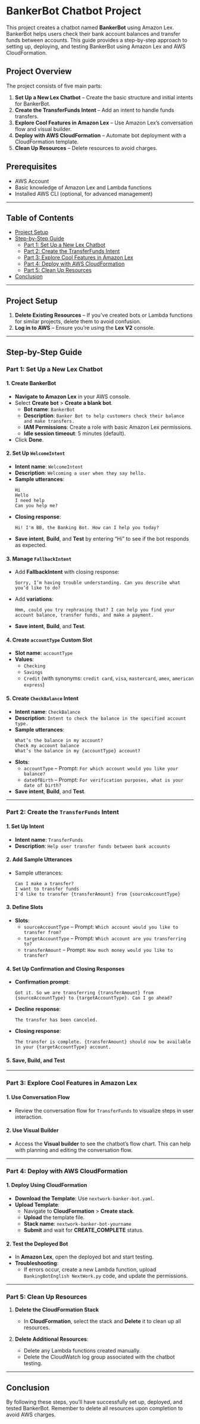 
# BankerBot Chatbot Project

This project creates a chatbot named **BankerBot** using Amazon Lex. BankerBot helps users check their bank account balances and transfer funds between accounts. This guide provides a step-by-step approach to setting up, deploying, and testing BankerBot using Amazon Lex and AWS CloudFormation.

## Project Overview

The project consists of five main parts:

1. **Set Up a New Lex Chatbot** – Create the basic structure and initial intents for BankerBot.
2. **Create the TransferFunds Intent** – Add an intent to handle funds transfers.
3. **Explore Cool Features in Amazon Lex** – Use Amazon Lex’s conversation flow and visual builder.
4. **Deploy with AWS CloudFormation** – Automate bot deployment with a CloudFormation template.
5. **Clean Up Resources** – Delete resources to avoid charges.

## Prerequisites

- AWS Account
- Basic knowledge of Amazon Lex and Lambda functions
- Installed AWS CLI (optional, for advanced management)

---

## Table of Contents

- [Project Setup](#project-setup)
- [Step-by-Step Guide](#step-by-step-guide)
  - [Part 1: Set Up a New Lex Chatbot](#part-1-set-up-a-new-lex-chatbot)
  - [Part 2: Create the TransferFunds Intent](#part-2-create-the-transferfunds-intent)
  - [Part 3: Explore Cool Features in Amazon Lex](#part-3-explore-cool-features-in-amazon-lex)
  - [Part 4: Deploy with AWS CloudFormation](#part-4-deploy-with-aws-cloudformation)
  - [Part 5: Clean Up Resources](#part-5-clean-up-resources)
- [Conclusion](#conclusion)

---

## Project Setup

1. **Delete Existing Resources** – If you've created bots or Lambda functions for similar projects, delete them to avoid confusion.
2. **Log in to AWS** – Ensure you’re using the **Lex V2** console.

---

## Step-by-Step Guide

### Part 1: Set Up a New Lex Chatbot

#### 1. Create BankerBot
- **Navigate to Amazon Lex** in your AWS console.
- Select **Create bot** > **Create a blank bot**.
  - **Bot name**: `BankerBot`
  - **Description**: `Banker Bot to help customers check their balance and make transfers.`
  - **IAM Permissions**: Create a role with basic Amazon Lex permissions.
  - **Idle session timeout**: 5 minutes (default).
- Click **Done**.

#### 2. Set Up `WelcomeIntent`
- **Intent name**: `WelcomeIntent`
- **Description**: `Welcoming a user when they say hello.`
- **Sample utterances**:
  ```plaintext
  Hi
  Hello
  I need help
  Can you help me?
  ```
- **Closing response**:
  ```plaintext
  Hi! I'm BB, the Banking Bot. How can I help you today?
  ```
- **Save intent**, **Build**, and **Test** by entering “Hi” to see if the bot responds as expected.

#### 3. Manage `FallbackIntent`
- Add **FallbackIntent** with closing response:
  ```plaintext
  Sorry, I’m having trouble understanding. Can you describe what you’d like to do?
  ```
- Add **variations**:
  ```plaintext
  Hmm, could you try rephrasing that? I can help you find your account balance, transfer funds, and make a payment.
  ```
- **Save intent**, **Build**, and **Test**.

#### 4. Create `accountType` Custom Slot
- **Slot name**: `accountType`
- **Values**:
  - `Checking`
  - `Savings`
  - `Credit` (with synonyms: `credit card`, `visa`, `mastercard`, `amex`, `american express`)

#### 5. Create `CheckBalance` Intent
- **Intent name**: `CheckBalance`
- **Description**: `Intent to check the balance in the specified account type.`
- **Sample utterances**:
  ```plaintext
  What’s the balance in my account?
  Check my account balance
  What’s the balance in my {accountType} account?
  ```
- **Slots**:
  - `accountType` – Prompt: `For which account would you like your balance?`
  - `dateOfBirth` – Prompt: `For verification purposes, what is your date of birth?`
- **Save intent**, **Build**, and **Test**.

---

### Part 2: Create the `TransferFunds` Intent

#### 1. Set Up Intent
- **Intent name**: `TransferFunds`
- **Description**: `Help user transfer funds between bank accounts`

#### 2. Add Sample Utterances
- Sample utterances:
  ```plaintext
  Can I make a transfer?
  I want to transfer funds
  I'd like to transfer {transferAmount} from {sourceAccountType}
  ```

#### 3. Define Slots
- **Slots**:
  - `sourceAccountType` – Prompt: `Which account would you like to transfer from?`
  - `targetAccountType` – Prompt: `Which account are you transferring to?`
  - `transferAmount` – Prompt: `How much money would you like to transfer?`

#### 4. Set Up Confirmation and Closing Responses
- **Confirmation prompt**:
  ```plaintext
  Got it. So we are transferring {transferAmount} from {sourceAccountType} to {targetAccountType}. Can I go ahead?
  ```
- **Decline response**:
  ```plaintext
  The transfer has been canceled.
  ```
- **Closing response**:
  ```plaintext
  The transfer is complete. {transferAmount} should now be available in your {targetAccountType} account.
  ```

#### 5. Save, Build, and Test

---

### Part 3: Explore Cool Features in Amazon Lex

#### 1. Use Conversation Flow
- Review the conversation flow for `TransferFunds` to visualize steps in user interaction.

#### 2. Use Visual Builder
- Access the **Visual builder** to see the chatbot’s flow chart. This can help with planning and editing the conversation flow.

---

### Part 4: Deploy with AWS CloudFormation

#### 1. Deploy Using CloudFormation
- **Download the Template**: Use `nextwork-banker-bot.yaml`.
- **Upload Template**:
  - Navigate to **CloudFormation** > **Create stack**.
  - **Upload** the template file.
  - **Stack name**: `nextwork-banker-bot-yourname`
  - **Submit** and wait for **CREATE_COMPLETE** status.

#### 2. Test the Deployed Bot
- In **Amazon Lex**, open the deployed bot and start testing.
- **Troubleshooting**:
  - If errors occur, create a new Lambda function, upload `BankingBotEnglish NextWork.py` code, and update the permissions.

---

### Part 5: Clean Up Resources

1. **Delete the CloudFormation Stack**
   - In **CloudFormation**, select the stack and **Delete** it to clean up all resources.

2. **Delete Additional Resources**:
   - Delete any Lambda functions created manually.
   - Delete the CloudWatch log group associated with the chatbot testing.

---

## Conclusion

By following these steps, you’ll have successfully set up, deployed, and tested BankerBot. Remember to delete all resources upon completion to avoid AWS charges.

